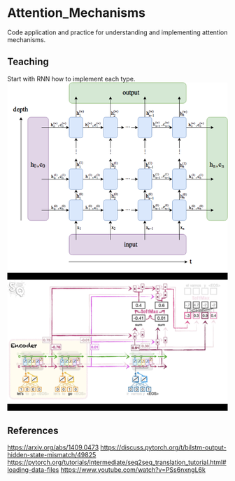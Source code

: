 # Attention_Mechanisms
Code application and practice for understanding and implementing attention mechanisms.
## Teaching
Start with RNN how to implement each type.
![alt text](https://github.com/Blyvion/Attention_Mechanisms/blob/main/lstm-output-vs-hidden.png?raw=true)
![alt text](https://github.com/Blyvion/Attention_Mechanisms/blob/main/statquest-att.png?raw=true)
## References
https://arxiv.org/abs/1409.0473
https://discuss.pytorch.org/t/bilstm-output-hidden-state-mismatch/49825
https://pytorch.org/tutorials/intermediate/seq2seq_translation_tutorial.html#loading-data-files
https://www.youtube.com/watch?v=PSs6nxngL6k
